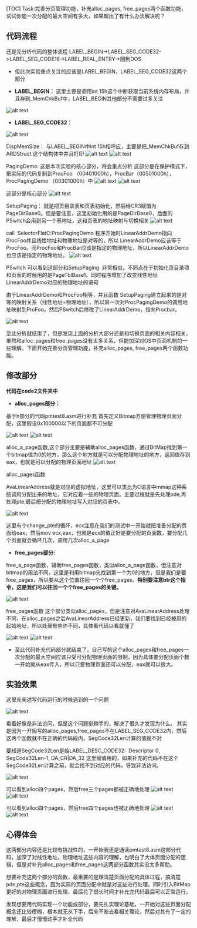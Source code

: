 [TOC]
Task:完善分页管理功能，补充alloc_pages, free_pages两个函数功能，试试你能一次分配的最大空间有多大，如果超出了有什么办法解决呢？

## 代码流程
还是先分析代码的整体流程
LABEL_BEGIN->LABEL_SEG_CODE32->LABEL_SEG_CODE16->LABEL_REAL_ENTRY->回到DOS

* 但此次实验重点关注的应该是LABEL_BEGIN，LABEL_SEG_CODE32这两个部分

* **LABEL_BEGIN：**
这里主要是调用int 15h这个中断获取当前系统内存布局，并且存到_MemChkBuf中，LABEL_BEGIN其他部分不需要过多关注

![alt text](image-11.png) 

* **LABEL_SEG_CODE32：**

![alt text](image-12.png)

DispMemSize：
与LABEL_BEGIN中int 15h相呼应，主要是把_MemChkBuf存到ARDStruct
这个结构体中并且打印 ![alt text](image-13.png) ![alt text](image-14.png)

PagingDemo:
这是本次实验的核心部分，将会重点分析
这部分是在保护模式下，把实际的代码复制到ProcFoo （00401000h），ProcBar（00501000h），ProcPagingDemo （00301000h）中
![alt text](image-15.png) ![alt text](image-16.png)

这部分是核心部分 
![alt text](image-17.png)

SetupPaging：
就是把页目录表和页表初始化，然后给CR3赋值为PageDirBase0。但是要注意，这里初始化用的是PageDirBase0，后面的PSwitch会用到另一个基地址，这和页表的地址映射与切换相关
![alt text](image-18.png)


call  SelectorFlatC:ProcPagingDemo
程序开始时LinearAddrDemo指向ProcFoo并且线性地址和物理地址是对等的，所以 LinearAddrDemo应该等于ProcFoo。而ProcFoo和ProcBar应该是指定的物理地址，所以LinearAddrDemo也应该是指定的物理地址。
![alt text](image-19.png)

PSwitch
可以看到这部分和SetupPaging  非常相似，不同点在于初始化页目录项和页表的时候用的是PageTblBase1。同时程序增加了改变线性地址LinearAddrDemo对应的物理地址的语句

由于LinearAddrDemo和ProcFoo相等，并且函数 SetupPaging建立起来的是对等的映射关系（线性地址=物理地址），所以第一次对ProcPagingDemo的调用地址映射到ProFoo。然后PSwitch后修改了LinearAddrDemo，指向Procbar。

![alt text](image-20.png)

至此分析就结束了，但是发现上面的分析大部分还是和切换页面的相关内容相关，虽然和alloc_pages和free_pages没有太多关系，但能加深对OS中页面机制的一些理解。下面开始完善分页管理功能，补充alloc_pages, free_pages两个函数功能。


## 修改部分
**代码在code2文件夹中**

* **alloc_pages部分：**

基于h部分的代码pmtest8.asm进行补充
首先定义Bitmap方便管理物理页面分配，这里假设0x100000以下的页面都不可分配

![alt text](image-21.png) ![alt text](image-22.png)

alloc_a_page函数,这个部分主要是辅助alloc_pages函数，通过BitMap找到第一个bitmap值为0的地方，那么这个地方就是可以分配物理地址的地方，返回值存到eax，也就是可以分配的物理页面地址 
![alt text](image-23.png)


alloc_pages函数

AvaLinearAddress就是对应的虚拟地址，这里可以类比为C语言中mmap这种系统调用分配出来的地址，它对应着一些的物理页面。主要过程就是先处理pde,再处理pte,最后把分配的物理地址写入对应的页表中。

![alt text](image-24.png)

这里有个change_pte的循环，ecx注意在我们的测试中一开始就把准备分配的页面给eax，然后mov ecx,eax，也就是ecx的值正好是要分配的页面数，要分配几个页面就会循环几次，调用几次alloc_a_page


* **free_pages部分:**

free_a_page函数，辅助free_pages函数，类似alloc_a_page函数，但注意对bitmap的用法不同，这里是利用bitmap先找到第一个为0的地方，但是我们是要free_pages，所以要从这个位置往回一个个free_pages。**特别要注意btr这个指令，这是我们可以往回一个个free_pages的关键。**

![alt text](image-25.png)

free_pages函数
这个部分类似alloc_pages，但是注意对AvaLinearAddress处理不同，在alloc_pages之后AvaLinearAddress已经更新，我们要找到已经被用的起始地址，所以处理有些许不同，具体看代码以看就懂了

![alt text](image-26.png) ![alt text](image-27.png)

* 至此代码补充代码部分就结束了，自己写的这个alloc_pages和free_pages一次分配的最大空间应该只受可分配物理页面的限制，因为具体要分配页面个数一开始就从eax传入，所以只要物理页面还可以分配，eax就可以很大。


## 实验效果
这里先阐述写代码运行的时候遇到的一个问题

![alt text](image-28.png)

看着好像是非法访问，但是这个问题挺棘手的，解决了很久才发现为什么。
其实是因为一开始写的alloc_pages,free_pages不在LABEL_SEG_CODE32内，然后这两个函数就不在正确的代码段内，SegCode32Len计算的值就不对

要知道SegCode32Len是给LABEL_DESC_CODE32:  Descriptor 0, SegCode32Len-1, DA_CR|DA_32  这里赋值用的，如果补充的代码不在这个SegCode32Len计算之前，就会找不到对应的代码，导致非法访问。

![alt text](image-29.png) 

可以看到alloc四个pages，然后free三个pages都被正确地处理
![alt text](image-30.png) ![alt text](image-31.png)


可以看到alloc四个pages，然后free四个pages也被正确地处理
![alt text](image-32.png) ![alt text](image-33.png)

## 心得体会
这两部分内容还是比较有挑战性的，一开始我还是通读pmtest8.asm这部分代码，加深了对线性地址，物理地址这些内容的理解，也明白了大体页面分配的逻辑，但是对补充alloc_pages和free_pages这两部分函数其实没太多帮助。

想要补充这两个部分的函数，最重要的是理清楚页面分配的具体过程，搞清楚pde,pte这些概念，因为实际的页面分配中就是对这些进行处理。同时引入BitMap更好的对物理页面进行处理，最后花了很长时间才补充完代码最后可以正常运行。

发现想要用代码实现一个功能或部分，要先扎实理论基础，一开始对这些页面分配概念还比较模糊，根本就无从下手，后来不断去看相关理论，然后对其有了一定的理解，最后才慢慢动手才补全代码

